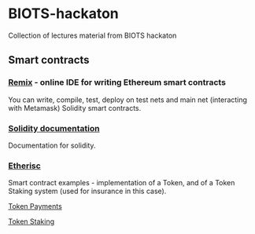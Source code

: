 # BIOTS-hackaton
Collection of lectures material from BIOTS hackaton

## Smart contracts

### [Remix](http://remix.ethereum.org) - online IDE for writing Ethereum smart contracts
You can write, compile, test, deploy on test nets and main net (interacting with Metamask) Solidity smart contracts.

### [Solidity documentation](https://solidity.readthedocs.io/en/develop/)
Documentation for solidity.

### [Etherisc](https://etherisc.com/)
Smart contract examples - implementation of a Token, and of a Token Staking system (used for insurance in this case).

[Token Payments](https://docs.google.com/document/d/1mRRQIuJlebQeAKBxjgtrQcqi39N9wCyDuU8neo-u31U/edit?usp=sharing)

[Token Staking](https://docs.google.com/document/d/1SY-3CJSdAlnXx_uLHzCpW_NOTYmBWYS2eIW3ST0Qu_A/edit?usp=sharing)

